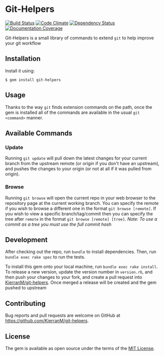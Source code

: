 # Git-Helpers

[![Build Status](https://travis-ci.org/KierranM/git-helpers.svg?branch=master)](https://travis-ci.org/KierranM/git-helpers) [![Code Climate](https://codeclimate.com/github/KierranM/git-helpers/badges/gpa.svg)](https://codeclimate.com/github/KierranM/git-helpers) [![Dependency Status](https://gemnasium.com/KierranM/git-helpers.svg)](https://gemnasium.com/KierranM/git-helpers) [![Documentation Coverage](http://inch-ci.org/github/kierranm/git-helpers.svg?branch=master)](http://inch-ci.org/github/kierranm/git-helpers?branch=master)

Git-Helpers is a small library of commands to extend `git` to help improve your git workflow

## Installation

Install it using:

    $ gem install git-helpers

## Usage

Thanks to the way `git` finds extension commands on the path, once the gem is installed
all of the commands are available in the usual `git <command>` manner.

## Available Commands

### Update
Running `git update` will pull down the latest changes for your current branch
from the upstream remote (or origin if you don't have an upstream), and pushes
the changes to your origin (or not at all if it was pulled from origin).

### Browse
Running `git browse` will open the current repo in your web browser to the repository
page at the current working branch. You can specify the remote if you wish to
browse a different one in the format `git browse [remote]`. If you wish to view a
specific branch/tag/commit then you can specify the tree after `remote` in the
format `git browse [remote] [tree]`.
*Note: To use a commit as a tree you must use the full commit hash* 

## Development

After checking out the repo, run `bundle` to install dependencies. Then, run `bundle exec rake spec` to run the tests.

To install this gem onto your local machine, run `bundle exec rake install`. To release a new version, update the version number in `version.rb`, and then push your changes to your fork, and create a pull request into [KierranM/git-helpers](https://github.com/KierranM/git-helpers). Once merged a release will be
created and the gem pushed to upstream

## Contributing

Bug reports and pull requests are welcome on GitHub at https://github.com/KierranM/git-helpers.


## License

The gem is available as open source under the terms of the [MIT License](http://opensource.org/licenses/MIT).
